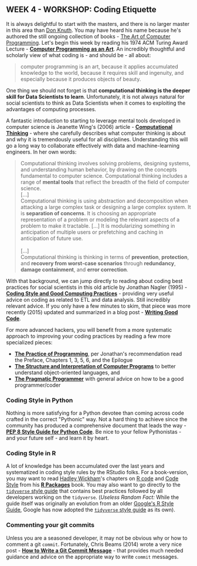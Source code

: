 ## WEEK 4 - WORKSHOP: Coding Etiquette

It is always delightful to start with the masters, and there is no larger master in this area than [Don Knuth](https://www.nytimes.com/2018/12/17/science/donald-knuth-computers-algorithms-programming.html). You may have heard his name because he's authored the still ongoing collection of books - [The Art of Computer Programming](https://www-cs-faculty.stanford.edu/~knuth/taocp.html). Let's begin this week by reading his 1974 ACM Turing Award Lecture - [__Computer Programming as an Art__](https://dl.acm.org/ft_gateway.cfm?id=1283929&type=pdf). An incredibly thoughtful and scholarly view of what coding is - and should be - all about:

> computer programming is an art, because it applies accumulated knowledge to the world, because it requires skill and ingenuity, and especially because it produces objects of beauty.

One thing we should not forget is that __computational thinking is the deeper skill for Data Scientists to learn__. Unfortunately, it is not always natural for social scientists to think as Data Scientists when it comes to exploiting the advantages of computing processes.

A fantastic introduction to starting to leverage mental tools developed in computer science is Jeanette Wing's (2006) article - [__Computational Thinking__](https://dl-acm-org.ezproxy.cul.columbia.edu/doi/10.1145/1118178.1118215) - where she carefully describes what computer thinking is about and why it is tremendously useful for all disciplines. Understanding this will go a long way to collaborate effectively with data and machine-learning engineers. In her own words:

> Computational thinking involves solving problems, designing systems, and understanding human behavior, by drawing on the concepts fundamental to computer science. Computational thinking includes a range of __mental tools__ that reflect the breadth of the field of computer science. <br/>
[...]<br/>
Computational thinking is using abstraction and decomposition when attacking a large complex task or designing a large complex system. It is __separation of concerns__. It is choosing an appropriate representation of a problem or modeling the relevant aspects of a problem to make it tractable. [...] It is modularizing something in anticipation of multiple users or prefetching and caching in anticipation of future use. <br/>  
[...] <br/>
Computational thinking is thinking in terms of __prevention__, __protection__, and __recovery from worst-case scenarios__ through __redundancy__, __damage containment__, and __error correction__.

With that background, we can jump directly to reading about coding best practices for social scientists in this old article by Jonathan Nagler (1995) - [__Coding Style and Good Computing Practices__](http://www.jstor.org/stable/420315) - providing  very useful advice on coding as related to ETL and data analysis. Still incredibly relevant advice. If you only have a few minutes to skim, that  piece was more recently (2015) updated and summarized in a blog post - [__Writing Good Code__](https://blog.oup.com/2015/02/jonathan-nagler-writing-good-code/).

For more advanced hackers, you will benefit from a more systematic approach to improving your coding practices by reading a few more specialized pieces:

* [__The Practice of Programming__](http://www.informit.com/store/practice-of-programming-9780201615869), per Jonathan's recommendation read the Preface, Chapters 1, 3, 5, 6, and the Epilogue
* [__The Structure and Interpretation of Computer Programs__](https://mitpress.mit.edu/sicp/full-text/book/book.html) to better understand object-oriented languages, and
* [__The Pragmatic Programmer__](https://www.amazon.com/dp/020161622X/ref=cm_sw_su_dp?tag=devtools-20) with general advice on how to be a good programmer/coder

### Coding Style in Python

Nothing is more satisfying for a Python devotee than coming across code crafted in the correct "Pythonic" way. Not a hard thing to achieve since the community has produced a comprehensive document that leads the way - [__PEP 8 Style Guide for Python Code__](https://www.python.org/dev/peps/pep-0008/). Be nice to your fellow Pythonistas - and your future self - and learn it by heart.

### Coding Style in R

A lot of knowledge has been accumulated over the last years and systematized in coding style rules by the RStudio folks. For a book-version, you may want to read [Hadley Wickham](http://hadley.nz/)'s  chapters on [R code](http://r-pkgs.had.co.nz/r.html) and [Code Style](http://r-pkgs.had.co.nz/style.html) from his [__R Packages__](http://r-pkgs.had.co.nz) book. You may also want to go directly to the [`tidyverse` style guide](https://style.tidyverse.org) that contains best practices followed by all developers working on the `tidyverse`. (_Useless Random Fact:_ While the guide itself was originally an evolution from an older [Google's R Style Guide](https://google.github.io/styleguide/Rguide.xml), Google has now adopted the [`tidyverse` style guide](https://style.tidyverse.org) as its own).


### Commenting your git commits

Unless you are a seasoned developer, it may not be obvious why or how to comment a git `commit`. Fortunately, Chris Beams (2014) wrote a very nice post - [__How to Write a Git Commit Message__](https://chris.beams.io/posts/git-commit/) - that provides much needed guidance and advice on the appropriate way to write `commit` messages.
